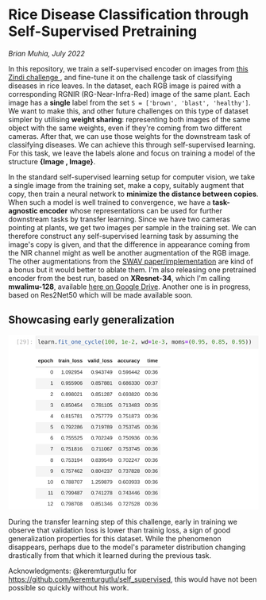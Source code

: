 # Rice Disease Classification through Self-Supervised Pretraining
*Brian Muhia, July 2022*

In this repository, we train a self-supervised encoder on images from 
[this Zindi challenge ](https://zindi.africa/competitions/microsoft-rice-disease-classification-challenge/), 
and fine-tune it on the challenge task of classifying diseases in rice leaves. In the dataset, each RGB image is 
paired with a corresponding RGNIR (RG-Near-Infra-Red) image of the same plant. Each image has a **single** label from 
the set `S = ['brown', 'blast', 'healthy']`. We want to make this, and other future challenges on this type of 
dataset simpler by utilising **weight sharing**: representing both images of the same object with the same weights, 
even if they're coming from two different cameras. After that, we can use those weights for the downstream task 
of classifying diseases. We can achieve this through self-supervised learning. For this task, we leave the labels 
alone and focus on training a model of the structure **{Image , Image}**. 

In the standard self-supervised learning setup for computer vision, we take a single image from the training set, 
make a copy, suitably augment that copy, then train a neural network to **minimize the distance between copies**. 
When such a model is well trained to convergence, we have a **task-agnostic encoder** whose representations can be
used for further downstream tasks by transfer learning. Since we have two cameras pointing at plants, we get two 
images per sample in the training set. We can therefore construct any self-supervised learning task by assuming 
the image's copy is given, and that the difference in appearance coming from the NIR channel might as well be 
another augmentation of the RGB image. The other augmentations from the [SWAV paper/implementation](https://arxiv.org/abs/2006.09882) 
are kind of a bonus but it would better to ablate them. I'm also releasing one pretrained encoder from the best 
run, based on **XResnet-34**, which I'm calling **mwalimu-128**, available [here on Google Drive](https://drive.google.com/drive/folders/1lV7Zl5XcI1dov6FkEgr6rmxES14Hc-xF). Another one is in progress, based on Res2Net50 which will be made available soon.

## Showcasing early generalization
![Early Generalization](images/early-generalization-cherrypick.png)

During the transfer learning step of this challenge, early in training we observe that validation loss is lower than trainig loss, a sign of good generalization properties for this dataset. While the phenomenon disappears, perhaps due
to the model's parameter distribution changing drastically from that which it learned during the previous task.

Acknowledgments: @keremturgutlu for https://github.com/keremturgutlu/self_supervised, this would have not been possible so quickly without his work.